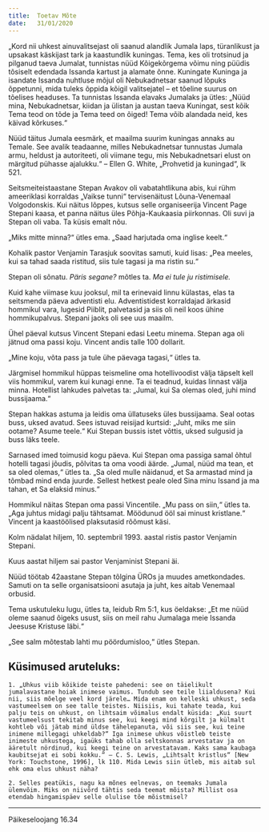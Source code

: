 ```yaml
---
title:  Toetav Mõte
date:   31/01/2020
---
```


„Kord nii uhkest ainuvalitsejast oli saanud alandlik Jumala laps, türanlikust ja upsakast käskijast tark ja kaastundlik kuningas. Tema, kes oli trotsinud ja pilganud taeva Jumalat, tunnistas nüüd Kõigekõrgema võimu ning püüdis tõsiselt edendada Issanda kartust ja alamate õnne. Kuningate Kuninga ja isandate Issanda nuhtluse mõjul oli Nebukadnetsar saanud lõpuks õppetunni, mida tuleks õppida kõigil valitsejatel – et tõeline suurus on tõelises headuses. Ta tunnistas Issanda elavaks Jumalaks ja ütles: „Nüüd mina, Nebukadnetsar, kiidan ja ülistan ja austan taeva Kuningat, sest kõik Tema teod on tõde ja Tema teed on õiged! Tema võib alandada neid, kes käivad kõrkuses.“

Nüüd täitus Jumala eesmärk, et maailma suurim kuningas annaks au Temale. See avalik teadaanne, milles Nebukadnetsar tunnustas Jumala armu, heldust ja autoriteeti, oli viimane tegu, mis Nebukadnetsari elust on märgitud pühasse ajalukku.“ – Ellen G. White, „Prohvetid ja kuningad“, lk 521.

Seitsmeiteistaastane Stepan Avakov oli vabatahtlikuna abis, kui rühm ameeriklasi korraldas „Vaikse tunni“ tervisenäitust Lõuna-Venemaal Volgodonskis. Kui näitus lõppes, kutsus selle organiseerija Vincent Page Stepani kaasa, et panna näitus üles Põhja-Kaukaasia piirkonnas. Oli suvi ja Stepan oli vaba. Ta küsis emalt nõu.

„Miks mitte minna?“ ütles ema. „Saad harjutada oma inglise keelt.“

Kohalik pastor Venjamin Tarasjuk soovitas samuti, kuid lisas: „Pea meeles, kui sa tahad saada ristitud, siis tule tagasi ja ma ristin su.“

Stepan oli sõnatu. _Päris segane?_ mõtles ta. _Ma ei tule ju ristimisele._

Kuid kahe viimase kuu jooksul, mil ta erinevaid linnu külastas, elas ta seitsmenda päeva adventisti elu. Adventistidest korraldajad ärkasid hommikul vara, lugesid Piiblit, palvetasid ja siis oli neil koos ühine hommikupalvus. Stepani jaoks oli see uus maailm.

Ühel päeval kutsus Vincent Stepani edasi Leetu minema. Stepan aga oli jätnud oma passi koju. Vincent andis talle 100 dollarit.

„Mine koju, võta pass ja tule ühe päevaga tagasi,“ ütles ta.

Järgmisel hommikul hüppas teismeline oma hotellivoodist välja täpselt kell viis hommikul, varem kui kunagi enne. Ta ei teadnud, kuidas linnast välja minna. Hotellist lahkudes palvetas ta: „Jumal, kui Sa olemas oled, juhi mind bussijaama.“

Stepan hakkas astuma ja leidis oma üllatuseks üles bussijaama. Seal ootas buss, uksed avatud. Sees istuvad reisijad kurtsid: „Juht, miks me siin ootame? Asume teele.“ Kui Stepan bussis istet võttis, uksed sulgusid ja buss läks teele.

Sarnased imed toimusid kogu päeva. Kui Stepan oma passiga samal õhtul hotelli tagasi jõudis, põlvitas ta oma voodi äärde. „Jumal, nüüd ma tean, et sa oled olemas,“ ütles ta. „Sa oled mulle näidanud, et Sa armastad mind ja tõmbad mind enda juurde. Sellest hetkest peale oled Sina minu Issand ja ma tahan, et Sa elaksid minus.“

Hommikul näitas Stepan oma passi Vincentile. „Mu pass on siin,“ ütles ta. „Aga juhtus midagi palju tähtsamat. Möödunud ööl sai minust kristlane.“ Vincent ja kaastöölised plaksutasid rõõmust käsi.

Kolm nädalat hiljem, 10. septembril 1993. aastal ristis pastor Venjamin Stepani.

Kuus aastat hiljem sai pastor Venjaminist Stepani äi.

Nüüd töötab 42aastane Stepan tõlgina ÜROs ja muudes ametkondades. Samuti on ta selle organisatsiooni asutaja ja juht, kes aitab Venemaal orbusid.

Tema uskutuleku lugu, ütles ta, leidub Rm 5:1, kus öeldakse: „Et me nüüd oleme saanud õigeks usust, siis on meil rahu Jumalaga meie Issanda Jeesuse Kristuse läbi.“

„See salm mõtestab lahti mu pöördumisloo,“ ütles Stepan.

## Küsimused aruteluks:

`1. „Uhkus viib kõikide teiste pahedeni: see on täielikult jumalavastane hoiak inimese vaimus. Tundub see teile liialdusena? Kui nii, siis mõelge veel kord järele… Mida enam on kelleski uhkust, seda vastumeelsem on see talle teistes. Niisiis, kui tahate teada, kui palju teis on uhkust, on lihtsaim võimalus endalt küsida: „Kui suurt vastumeelsust tekitab minus see, kui keegi mind kõrgilt ja külmalt kohtleb või jätab mind üldse tähelepanuta, või siis see, kui teine inimene millegagi uhkeldab?“ Iga inimese uhkus võistleb teiste inimeste uhkustega, igaüks tahab olla seltskonnas arvestatav ja on ääretult nördinud, kui keegi teine on arvestatavam. Kaks sama kaubaga kaubitsejat ei sobi kokku.“ – C. S. Lewis, „Lihtsalt kristlus“ [New York: Touchstone, 1996], lk 110. Mida Lewis siin ütleb, mis aitab sul ehk oma elus uhkust näha?`

`2. Selles peatükis, nagu ka mõnes eelnevas, on teemaks Jumala ülemvõim. Miks on niivõrd tähtis seda teemat mõista? Millist osa etendab hingamispäev selle olulise tõe mõistmisel?`

---
Päikeseloojang 16.34
